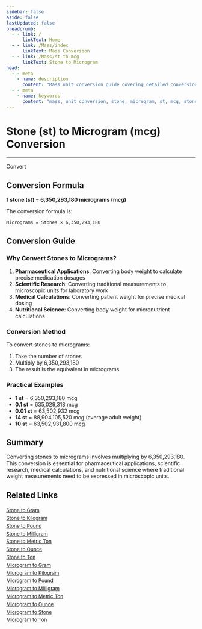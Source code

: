 ```yaml
---
sidebar: false
aside: false
lastUpdated: false
breadcrumb:
  - - link: /
      linkText: Home
  - - link: /Mass/index
      linkText: Mass Conversion
  - - link: /Mass/st-to-mcg
      linkText: Stone to Microgram
head:
  - - meta
    - name: description
      content: "Mass unit conversion guide covering detailed conversion formulas and explanations from stone (st) to microgram (mcg)."
  - - meta
    - name: keywords
      content: "mass, unit conversion, stone, microgram, st, mcg, stone to microgram, mass conversion guide"
---
```

# Stone (st) to Microgram (mcg) Conversion
---
<script setup>
import { onMounted, reactive, inject, ref } from 'vue'
import { NButton, NForm, NFormItem, NInput, NInputNumber, NSelect, NCard, useMessage,NGrid ,NGi } from 'naive-ui'
import { defineClientComponent } from 'vitepress'
import { Mass } from '../files';

const convert = inject('convert')

const form = reactive({
  number: null,
  result: '',
})

const convertHandler = () => {
  if (form.number !== null && !isNaN(form.number)) {
    const convertedValue = parseFloat(form.number) * 6350293180
    form.result = `${form.number}st = ${convertedValue.toFixed(0)}mcg`
  } else {
    form.result = 'Please enter a valid number.'
  }
}
</script>

<n-form size="large" :model="form">
  <n-form-item label="Stone (st)">
    <n-input-number v-model:value="form.number" placeholder="Enter stones" style="width: 100%" />
  </n-form-item>
  <n-form-item>
    <n-button type="info" @click="convertHandler" block>Convert</n-button>
  </n-form-item>
  <n-form-item>
    <n-input v-model:value="form.result" readonly placeholder="Conversion result" />
  </n-form-item>
</n-form>

## Conversion Formula

**1 stone (st) = 6,350,293,180 micrograms (mcg)**

The conversion formula is:
```
Micrograms = Stones × 6,350,293,180
```

## Conversion Guide

### Why Convert Stones to Micrograms?

1. **Pharmaceutical Applications**: Converting body weight to calculate precise medication dosages
2. **Scientific Research**: Converting traditional measurements to microscopic units for laboratory work
3. **Medical Calculations**: Converting patient weight for precise medical dosing
4. **Nutritional Science**: Converting body weight for micronutrient calculations

### Conversion Method

To convert stones to micrograms:
1. Take the number of stones
2. Multiply by 6,350,293,180
3. The result is the equivalent in micrograms

### Practical Examples

- **1 st** = 6,350,293,180 mcg
- **0.1 st** = 635,029,318 mcg
- **0.01 st** = 63,502,932 mcg
- **14 st** = 88,904,105,520 mcg (average adult weight)
- **10 st** = 63,502,931,800 mcg

## Summary

Converting stones to micrograms involves multiplying by 6,350,293,180. This conversion is essential for pharmaceutical applications, scientific research, medical calculations, and nutritional science where traditional weight measurements need to be expressed in microscopic units.

## Related Links

<n-grid :cols="2" :x-gap="12" :y-gap="8">
  <n-gi>
    <n-card title="Other Stone Conversions" size="small">
      <template #header-extra>
        <span style="font-size: 12px; color: #666;">st conversions</span>
      </template>
      <div style="font-size: 13px; line-height: 1.6;">
        <div><a href="/Mass/st-to-g">Stone to Gram</a></div>
        <div><a href="/Mass/st-to-kg">Stone to Kilogram</a></div>
        <div><a href="/Mass/st-to-lb">Stone to Pound</a></div>
        <div><a href="/Mass/st-to-mg">Stone to Milligram</a></div>
        <div><a href="/Mass/st-to-mt">Stone to Metric Ton</a></div>
        <div><a href="/Mass/st-to-oz">Stone to Ounce</a></div>
        <div><a href="/Mass/st-to-t">Stone to Ton</a></div>
      </div>
    </n-card>
  </n-gi>
  <n-gi>
    <n-card title="Microgram Conversions" size="small">
      <template #header-extra>
        <span style="font-size: 12px; color: #666;">mcg conversions</span>
      </template>
      <div style="font-size: 13px; line-height: 1.6;">
        <div><a href="/Mass/mcg-to-g">Microgram to Gram</a></div>
        <div><a href="/Mass/mcg-to-kg">Microgram to Kilogram</a></div>
        <div><a href="/Mass/mcg-to-lb">Microgram to Pound</a></div>
        <div><a href="/Mass/mcg-to-mg">Microgram to Milligram</a></div>
        <div><a href="/Mass/mcg-to-mt">Microgram to Metric Ton</a></div>
        <div><a href="/Mass/mcg-to-oz">Microgram to Ounce</a></div>
        <div><a href="/Mass/mcg-to-st">Microgram to Stone</a></div>
        <div><a href="/Mass/mcg-to-t">Microgram to Ton</a></div>
      </div>
    </n-card>
  </n-gi>
</n-grid>